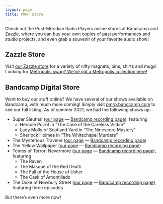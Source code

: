 ```yaml
---
layout: page
title: PMRP Store
---
```

Check out the Post-Meridian Radio Players online stores at Bandcamp and
Zazzle, where you can buy your own copies of past performances and studio
projects, and even grab a souvenir of your favorite audio show!

## Zazzle Store

Visit [our Zazzle store](http://www.zazzle.com/postmeridianradio)
for a variety of nifty magnets, pins, shirts and mugs! Looking
for [Metropolis swag? We’ve got a Metropolis collection
here!](https://www.zazzle.com/collections/metropolis-119378043986767251?rf=238994340218546455)

## Bandcamp Digital Store

Want to buy our stuff online? We have several of our shows available on
Bandcamp, with much more coming! Simply visit [pmrp.bandcamp.com](https://pmrp.bandcamp.com/)
to see our full listing. As of summer 2021, we had the following shows up:

* Super Sleuths! ([our page](/events/srt14) — 
  [Bandcamp recording page](https://pmrp.bandcamp.com/album/super-sleuths)),
  featuring
  * Hercule Poirot in “The Case of the Careless Victim”
  * Lady Molly of Scotland Yard in “The Ninescore Mystery”
  * Sherlock Holmes in “The Whitechapel Murders”
* The Mysterious Traveler ([our page](/events/sas15) — 
  [Bandcamp recording
  page](https://pmrp.bandcamp.com/track/the-mysterious-traveler))
* The Yellow Wallpaper ([our page](/projects/yw) — 
  [Bandcamp recording
  page](https://pmrp.bandcamp.com/track/the-yellow-wallpaper))
* Tomes of Terror: Nevermore ([our page](/events/nevermore) — 
  [Bandcamp recording
  page](https://pmrp.bandcamp.com/album/tomes-of-terror-nevermore)),
  featuring
  * The Raven
  * The Masque of the Red Death
  * The Fall of the House of Usher
  * The Cask of Amontillado
* The Duke of Newbury Street ([our page](/projects/duke) — 
  [Bandcamp recording
  page](https://pmrp.bandcamp.com/album/the-duke-of-newbury-street)),
  featuring three episodes

But there’s even more now!
